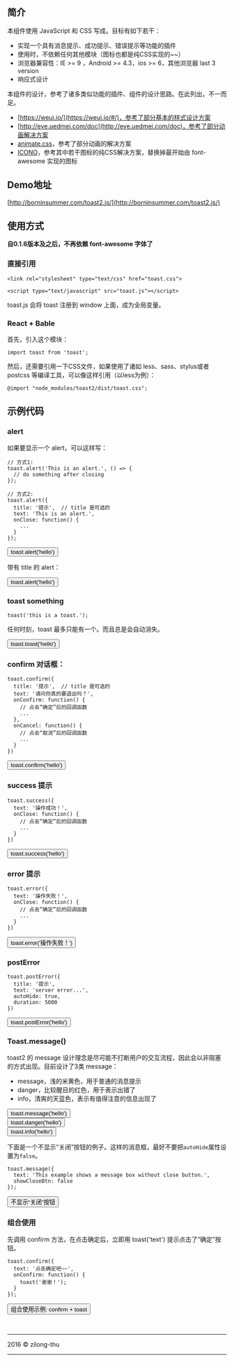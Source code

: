 ## 简介

本组件使用 JavaScript 和 CSS 写成。目标有如下若干：

+ 实现一个具有消息提示、成功提示、错误提示等功能的插件
+ 使用时，不依赖任何其他模块（图标也都是纯CSS实现的~~）
+ 浏览器兼容性：IE >= 9 ，Android >= 4.3，ios >= 6，其他浏览器 last 3 version
+ 响应式设计


本组件的设计，参考了诸多类似功能的插件、组件的设计思路。在此列出，不一而足。

+ [https://weui.io/](https://weui.io/#/)，参考了部分基本的样式设计方案
+ [http://eve.uedmei.com/doc](http://eve.uedmei.com/doc)，参考了部分动画解决方案
+ [animate.css](http://daneden.github.io/animate.css/)，参考了部分动画的解决方案
+ [ICONO](http://saeedalipoor.github.io/icono/)，参考其中若干图标的纯CSS解决方案，替换掉最开始由 font-awesome 实现的图标

## Demo地址

[http://borninsummer.com/toast2.js/](http://borninsummer.com/toast2.js/)

## 使用方式

**自0.1.6版本及之后，不再依赖 font-awesome 字体了**

### 直接引用

```
<link rel="stylesheet" type="text/css" href="toast.css">
```

```
<script type="text/javascript" src="toast.js"></script>
```

toast.js 会将 toast 注册到 window 上面，成为全局变量。

### React + Bable

首先，引入这个模块：

```
import toast from 'toast';
```

然后，还需要引用一下CSS文件，如果使用了诸如 less、sass、stylus或者postcss 等编译工具，可以像这样引用（以less为例）：

```
@import "node_modules/toast2/dist/toast.css";
```

## 示例代码

### alert

如果要显示一个 alert，可以这样写：

```
// 方式1:
toast.alert('This is an alert.', () => {
  // do something after closing
});

// 方式2:
toast.alert({
  title: '提示',  // title 是可选的
  text: 'This is an alert.',
  onClose: function() {
    ...
  }
});
```

<button class="btn btn-primary" name="alert">toast.alert('hello')</button>

带有 title 的 alert：

<button class="btn btn-primary" name="alert-title">toast.alert('hello')</button>

### toast something

```
toast('this is a toast.');
```

任何时刻，toast 最多只能有一个。而且总是会自动消失。

<button class="btn btn-primary" name="toast">toast.toast('hello')</button>

### confirm 对话框：

```
toast.confirm({
  title: '提示',  // title 是可选的
  text: '请问你真的要退出吗？',
  onConfirm: function() {
    // 点击“确定”后的回调函数
    ...
  },
  onCancel: function() {
    // 点击“取消”后的回调函数
    ...
  }
})
```

<button class="btn btn-primary" name="confirm">toast.confirm('hello')</button>


### success 提示

```
toast.success({
  text: '操作成功！',
  onClose: function() {
    // 点击“确定”后的回调函数
    ...
  }
})
```

<button class="btn btn-primary" name="success">toast.success('hello')</button>


### error 提示

```
toast.error({
  text: '操作失败！',
  onClose: function() {
    // 点击“确定”后的回调函数
    ...
  }
})
```

<button class="btn btn-primary" name="error">toast.error('操作失败！')</button>


### postError

```
toast.postError({
  title: '提示',
  text: 'server error...',
  autoHide: true,
  duration: 5000
})
```

<button class="btn btn-primary" name="postError">toast.postError('hello')</button>


### Toast.message()

toast2 的 message 设计理念是尽可能不打断用户的交互流程，因此会以非阻塞的方式出现。目前设计了3类 message：

+ message，浅的米黄色，用于普通的消息提示
+ danger，比较醒目的红色，用于表示出错了
+ info，清爽的天蓝色，表示有值得注意的信息出现了

<div class="container">
  <div class="row">
    <div class="col-sm-4">
      <button class="btn btn-warning" name="message">toast.message('hello')</button>
    </div>
    <div class="col-sm-4">
      <button class="btn btn-danger" name="message-danger">toast.danger('hello')</button>
    </div>
    <div class="col-sm-4">
      <button class="btn btn-info" name="message-info">toast.info('hello')</button>
    </div>
  </div>
</div>


下面是一个不显示“关闭”按钮的例子。这样的消息框，最好不要把`autoHide`属性设置为`false`。

```
toast.message({
  text: 'This example shows a message box without close button.',
  showCloseBtn: false
});
```

<button class="btn btn-warning" name="message-without-closebtn">不显示“关闭”按钮</button>

### 组合使用

先调用 confirm 方法，在点击确定后，立即用 toast('text') 提示点击了“确定”按钮。

```
toast.confirm({
  text: '点击确定吧~~',
  onConfirm: function() {
    toast('谢谢！');
  }
});
```

<button class="btn btn-primary" name="confirm-and-toast">组合使用示例: confirm + toast</button>



<br />

---------------------------

2016 &copy; zilong-thu

---------------------------

